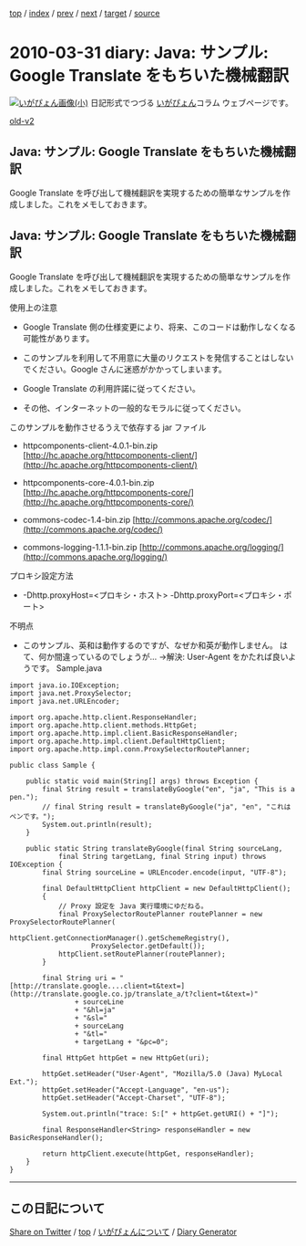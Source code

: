 [top](../index.html) 
 / [index](index.html) 
 / [prev](ig100328.html) 
 / [next](ig100404.html) 
 / [target](https://igapyon.github.io/diary/2010/ig100331.html) 
 / [source](https://github.com/igapyon/diary/blob/gh-pages/2010/ig100331.html.src.md) 

2010-03-31 diary: Java: サンプル: Google Translate をもちいた機械翻訳
=====================================================================================================
[![いがぴょん画像(小)](https://igapyon.github.io/diary/images/iga200306s.jpg "いがぴょん")](https://igapyon.github.io/diary/memo/memoigapyon.html) 日記形式でつづる [いがぴょん](https://igapyon.github.io/diary/memo/memoigapyon.html)コラム ウェブページです。

[old-v2](ig100331-orig.html)

## Java: サンプル: Google Translate をもちいた機械翻訳

Google Translate を呼び出して機械翻訳を実現するための簡単なサンプルを作成しました。これをメモしておきます。


## Java: サンプル: Google Translate をもちいた機械翻訳

Google Translate を呼び出して機械翻訳を実現するための簡単なサンプルを作成しました。これをメモしておきます。

使用上の注意

* Google Translate 側の仕様変更により、将来、このコードは動作しなくなる可能性があります。
  
* このサンプルを利用して不用意に大量のリクエストを発信することはしないでください。Google さんに迷惑がかかってしまいます。
  
* Google Translate の利用許諾に従ってください。
  
* その他、インターネットの一般的なモラルに従ってください。

このサンプルを動作させるうえで依存する jar ファイル

* httpcomponents-client-4.0.1-bin.zip
  [http://hc.apache.org/httpcomponents-client/](http://hc.apache.org/httpcomponents-client/)
  
* httpcomponents-core-4.0.1-bin.zip
  [http://hc.apache.org/httpcomponents-core/](http://hc.apache.org/httpcomponents-core/)
  
* commons-codec-1.4-bin.zip
  [http://commons.apache.org/codec/](http://commons.apache.org/codec/)
  
* commons-logging-1.1.1-bin.zip
  [http://commons.apache.org/logging/](http://commons.apache.org/logging/)

プロキシ設定方法

* -Dhttp.proxyHost=<プロキシ・ホスト> -Dhttp.proxyPort=<プロキシ・ポート>

不明点

* このサンプル、英和は動作するのですが、なぜか和英が動作しません。
  はて、何か間違っているのでしょうが…
  →解決: User-Agent をかたれば良いようです。
Sample.java

```
import java.io.IOException;
import java.net.ProxySelector;
import java.net.URLEncoder;

import org.apache.http.client.ResponseHandler;
import org.apache.http.client.methods.HttpGet;
import org.apache.http.impl.client.BasicResponseHandler;
import org.apache.http.impl.client.DefaultHttpClient;
import org.apache.http.impl.conn.ProxySelectorRoutePlanner;

public class Sample {

    public static void main(String[] args) throws Exception {
        final String result = translateByGoogle("en", "ja", "This is a pen.");
        // final String result = translateByGoogle("ja", "en", "これはペンです。");
        System.out.println(result);
    }

    public static String translateByGoogle(final String sourceLang,
            final String targetLang, final String input) throws IOException {
        final String sourceLine = URLEncoder.encode(input, "UTF-8");

        final DefaultHttpClient httpClient = new DefaultHttpClient();
        {
            // Proxy 設定を Java 実行環境にゆだねる。
            final ProxySelectorRoutePlanner routePlanner = new ProxySelectorRoutePlanner(
                    httpClient.getConnectionManager().getSchemeRegistry(),
                    ProxySelector.getDefault());
            httpClient.setRoutePlanner(routePlanner);
        }

        final String uri = "[http://translate.google....client=t&text=](http://translate.google.co.jp/translate_a/t?client=t&text=)"
                + sourceLine
                + "&hl=ja"
                + "&sl="
                + sourceLang
                + "&tl="
                + targetLang + "&pc=0";

        final HttpGet httpGet = new HttpGet(uri);

        httpGet.setHeader("User-Agent", "Mozilla/5.0 (Java) MyLocal Ext.");
        httpGet.setHeader("Accept-Language", "en-us");
        httpGet.setHeader("Accept-Charset", "UTF-8");

        System.out.println("trace: S:[" + httpGet.getURI() + "]");

        final ResponseHandler<String> responseHandler = new BasicResponseHandler();

        return httpClient.execute(httpGet, responseHandler);
    }
}
```


----------------------------------------------------------------------------------------------------

## この日記について

[Share on Twitter](https://twitter.com/intent/tweet?hashtags=igapyon%2Cdiary%2C%E3%81%84%E3%81%8C%E3%81%B4%E3%82%87%E3%82%93&text=Java%3A+%E3%82%B5%E3%83%B3%E3%83%97%E3%83%AB%3A+Google+Translate+%E3%82%92%E3%82%82%E3%81%A1%E3%81%84%E3%81%9F%E6%A9%9F%E6%A2%B0%E7%BF%BB%E8%A8%B3&url=https%3A%2F%2Figapyon.github.io%2Fdiary%2F2010%2Fig100331.html) / [top](../index.html) / [いがぴょんについて](https://igapyon.github.io/diary/memo/memoigapyon.html) / [Diary Generator](https://github.com/igapyon/igapyonv3)
